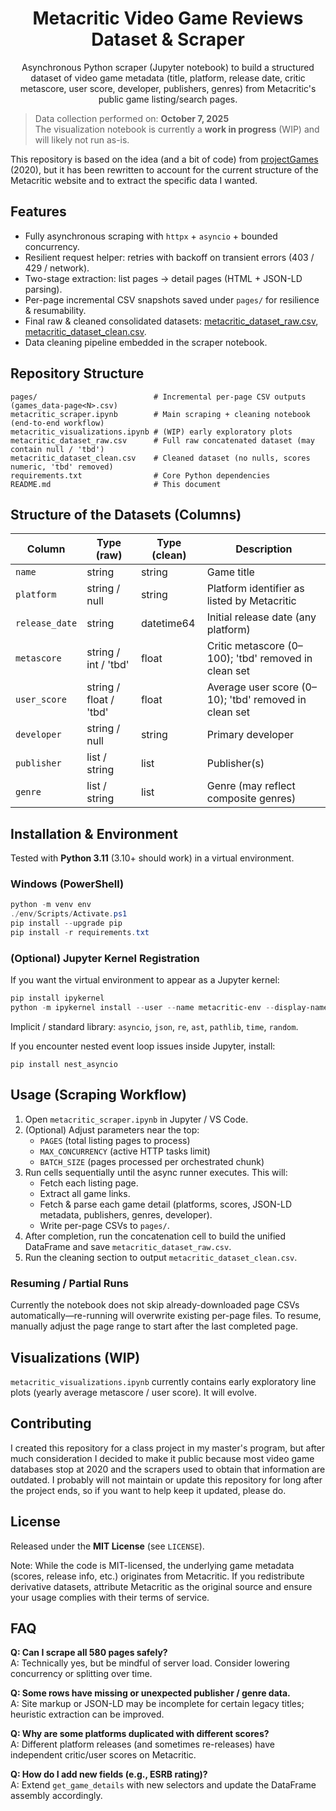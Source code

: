 <div align="center">

# Metacritic Video Game Reviews Dataset & Scraper

Asynchronous Python scraper (Jupyter notebook) to build a structured dataset of video game metadata (title, platform, release date, critic metascore, user score, developer, publishers, genres) from Metacritic's public game listing/search pages.

</div>

> Data collection performed on: **October 7, 2025**  
> The visualization notebook is currently a **work in progress** (WIP) and will likely not run as-is.

This repository is based on the idea (and a bit of code) from [projectGames](https://github.com/BrunoBVR/projectGames) (2020), but it has been rewritten to account for the current structure of the Metacritic website and to extract the specific data I wanted.

## Features

- Fully asynchronous scraping with `httpx` + `asyncio` + bounded concurrency.
- Resilient request helper: retries with backoff on transient errors (403 / 429 / network).
- Two-stage extraction: list pages → detail pages (HTML + JSON-LD parsing).
- Per-page incremental CSV snapshots saved under `pages/` for resilience & resumability.
- Final raw & cleaned consolidated datasets: [metacritic_dataset_raw.csv](https://github.com/StadynR/metacritic-reviews-dataset/blob/main/metacritic_dataset_raw.csv), [metacritic_dataset_clean.csv](https://github.com/StadynR/metacritic-reviews-dataset/blob/main/metacritic_dataset_clean.csv).
- Data cleaning pipeline embedded in the scraper notebook.

## Repository Structure

```
pages/                          # Incremental per-page CSV outputs (games_data-page<N>.csv)
metacritic_scraper.ipynb        # Main scraping + cleaning notebook (end‑to‑end workflow)
metacritic_visualizations.ipynb # (WIP) early exploratory plots
metacritic_dataset_raw.csv      # Full raw concatenated dataset (may contain null / 'tbd')
metacritic_dataset_clean.csv    # Cleaned dataset (no nulls, scores numeric, 'tbd' removed)
requirements.txt                # Core Python dependencies
README.md                       # This document
```

## Structure of the Datasets (Columns)

| Column | Type (raw) | Type (clean) | Description |
|--------|------------|--------------|-------------|
| `name` | string | string | Game title |
| `platform` | string / null | string | Platform identifier as listed by Metacritic |
| `release_date` | string | datetime64 | Initial release date (any platform) |
| `metascore` | string / int / 'tbd' | float | Critic metascore (0–100); 'tbd' removed in clean set |
| `user_score` | string / float / 'tbd' | float | Average user score (0–10); 'tbd' removed in clean set |
| `developer` | string / null | string | Primary developer |
| `publisher` | list / string | list | Publisher(s) |
| `genre` | list / string | list | Genre (may reflect composite genres) |

## Installation & Environment

Tested with **Python 3.11** (3.10+ should work) in a virtual environment.

### Windows (PowerShell)
```powershell
python -m venv env
./env/Scripts/Activate.ps1
pip install --upgrade pip
pip install -r requirements.txt
```

### (Optional) Jupyter Kernel Registration
If you want the virtual environment to appear as a Jupyter kernel:
```powershell
pip install ipykernel
python -m ipykernel install --user --name metacritic-env --display-name "Metacritic Env"
```

Implicit / standard library: `asyncio`, `json`, `re`, `ast`, `pathlib`, `time`, `random`.

If you encounter nested event loop issues inside Jupyter, install:
```
pip install nest_asyncio
```

## Usage (Scraping Workflow)

1. Open `metacritic_scraper.ipynb` in Jupyter / VS Code.  
2. (Optional) Adjust parameters near the top:  
   - `PAGES` (total listing pages to process)  
   - `MAX_CONCURRENCY` (active HTTP tasks limit)  
   - `BATCH_SIZE` (pages processed per orchestrated chunk)  
3. Run cells sequentially until the async runner executes. This will:  
   - Fetch each listing page.  
   - Extract all game links.  
   - Fetch & parse each game detail (platforms, scores, JSON-LD metadata, publishers, genres, developer).  
   - Write per-page CSVs to `pages/`.  
4. After completion, run the concatenation cell to build the unified DataFrame and save `metacritic_dataset_raw.csv`.  
5. Run the cleaning section to output `metacritic_dataset_clean.csv`.  

### Resuming / Partial Runs
Currently the notebook does not skip already-downloaded page CSVs automatically—re-running will overwrite existing per-page files. To resume, manually adjust the page range to start after the last completed page.

## Visualizations (WIP)
`metacritic_visualizations.ipynb` currently contains early exploratory line plots (yearly average metascore / user score). It will evolve.

## Contributing
I created this repository for a class project in my master's program, but after much consideration I decided to make it public because most video game databases stop at 2020 and the scrapers used to obtain that information are outdated. I probably will not maintain or update this repository for long after the project ends, so if you want to help keep it updated, please do.

## License
Released under the **MIT License** (see `LICENSE`).

Note: While the code is MIT-licensed, the underlying game metadata (scores, release info, etc.) originates from Metacritic. If you redistribute derivative datasets, attribute Metacritic as the original source and ensure your usage complies with their terms of service.

## FAQ

**Q: Can I scrape all 580 pages safely?**  
A: Technically yes, but be mindful of server load. Consider lowering concurrency or splitting over time.

**Q: Some rows have missing or unexpected publisher / genre data.**  
A: Site markup or JSON-LD may be incomplete for certain legacy titles; heuristic extraction can be improved.

**Q: Why are some platforms duplicated with different scores?**  
A: Different platform releases (and sometimes re-releases) have independent critic/user scores on Metacritic.

**Q: How do I add new fields (e.g., ESRB rating)?**  
A: Extend `get_game_details` with new selectors and update the DataFrame assembly accordingly.

